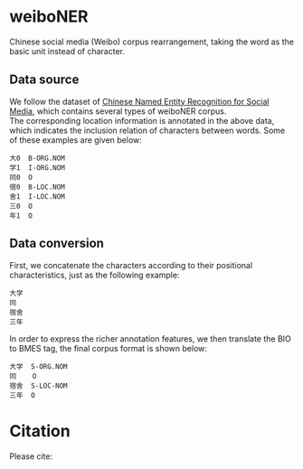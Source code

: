 # weiboNER
Chinese social media (Weibo) corpus rearrangement, taking the word as the basic unit instead of character.
## Data source
We follow the dataset of [Chinese Named Entity Recognition for Social Media](https://github.com/hltcoe/golden-horse), which contains several types of weiboNER corpus.   
The corresponding location information is annotated in the above data, which indicates the inclusion relation of characters between words. Some of these examples are given below:  
```
大0  B-ORG.NOM  
学1  I-ORG.NOM  
同0  O  
宿0  B-LOC.NOM  
舍1  I-LOC.NOM  
三0  O  
年1  O  
```
## Data conversion
First, we concatenate the characters according to their positional characteristics, just as the following example:  
```
大学
同
宿舍
三年 
```
In order to express the richer annotation features, we then translate the BIO to BMES tag, the final corpus format is shown below:  
```
大学  S-ORG.NOM 
同    O
宿舍  S-LOC-NOM
三年  O
```
# Citation
Please cite:  


